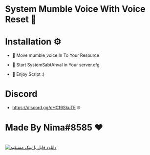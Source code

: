# System Mumble Voice With Voice Reset 📄

# Installation ⚙️

- 🔸 Move mumble_voice In To Your Resource

- 🔸 Start SystemSabtAhval in Your server.cfg

- 🔸 Enjoy Script :)



# Discord

- https://discord.gg/cHCf6SkuTE 🌐



# Made By Nima#8585 ❤️

# 
<a href="https://uupload.ir/view/2022-05-13_01-21-52_z7gc.mp4/" target="_blank"><img src="https://s6.uupload.ir/css/images/udl6.png" border="0" alt="دانلود فایل با لینک مستقیم" /></a>
